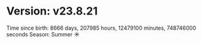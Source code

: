 # Version: v23.8.21
Time since birth: 8666 days, 207985 hours, 12479100 minutes, 748746000 seconds
Season: Summer ☀️
